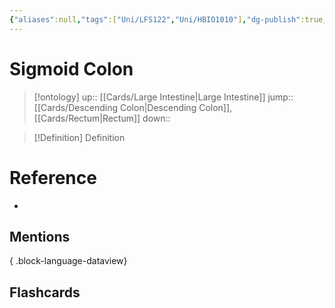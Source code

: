 ```yaml
---
{"aliases":null,"tags":["Uni/LFS122","Uni/HBIO1010"],"dg-publish":true,"permalink":"/cards/sigmoid-colon/","dgPassFrontmatter":true}
---
```


# Sigmoid Colon

> [!ontology]
> up:: [[Cards/Large Intestine\|Large Intestine]]
> jump:: [[Cards/Descending Colon\|Descending Colon]], [[Cards/Rectum\|Rectum]]
> down:: 

> [!Definition] Definition
> 

# Reference
- 

## Mentions

{ .block-language-dataview}

## Flashcards
